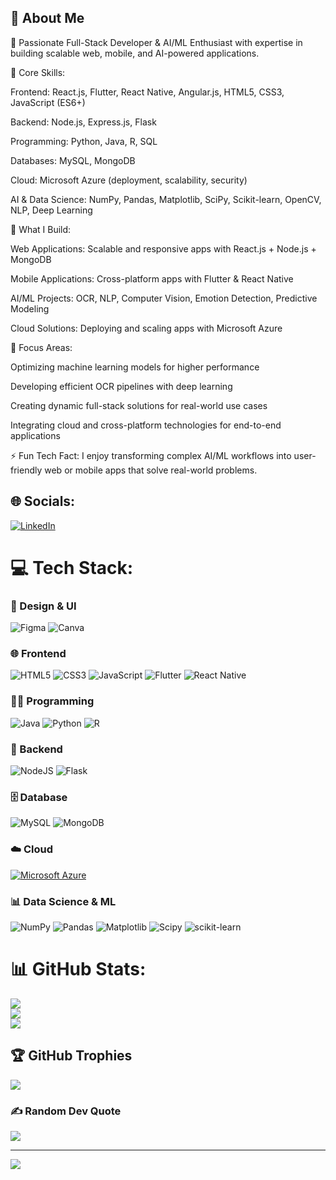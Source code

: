 ## 💫 About Me

🚀 Passionate Full-Stack Developer & AI/ML Enthusiast with expertise in building scalable web, mobile, and AI-powered applications.

🔹 Core Skills:

Frontend: React.js, Flutter, React Native, Angular.js, HTML5, CSS3, JavaScript (ES6+)

Backend: Node.js, Express.js, Flask

Programming: Python, Java, R, SQL

Databases: MySQL, MongoDB

Cloud: Microsoft Azure (deployment, scalability, security)

AI & Data Science: NumPy, Pandas, Matplotlib, SciPy, Scikit-learn, OpenCV, NLP, Deep Learning

🔹 What I Build:

Web Applications: Scalable and responsive apps with React.js + Node.js + MongoDB

Mobile Applications: Cross-platform apps with Flutter & React Native

AI/ML Projects: OCR, NLP, Computer Vision, Emotion Detection, Predictive Modeling

Cloud Solutions: Deploying and scaling apps with Microsoft Azure

🔹 Focus Areas:

Optimizing machine learning models for higher performance

Developing efficient OCR pipelines with deep learning

Creating dynamic full-stack solutions for real-world use cases

Integrating cloud and cross-platform technologies for end-to-end applications

⚡ Fun Tech Fact: I enjoy transforming complex AI/ML workflows into user-friendly web or mobile apps that solve real-world problems.

## 🌐 Socials:
[![LinkedIn](https://img.shields.io/badge/LinkedIn-%230077B5.svg?logo=linkedin&logoColor=white)](https://www.linkedin.com/in/musaraf05/)


# 💻 Tech Stack:

### 🎨 Design & UI
![Figma](https://img.shields.io/badge/figma-%23F24E1E.svg?style=for-the-badge&logo=figma&logoColor=white) 
![Canva](https://img.shields.io/badge/Canva-%2300C4CC.svg?style=for-the-badge&logo=Canva&logoColor=white)

### 🌐 Frontend
![HTML5](https://img.shields.io/badge/html5-%23E34F26.svg?style=for-the-badge&logo=html5&logoColor=white) 
![CSS3](https://img.shields.io/badge/css3-%231572B6.svg?style=for-the-badge&logo=css3&logoColor=white) 
![JavaScript](https://img.shields.io/badge/javascript-%23323330.svg?style=for-the-badge&logo=javascript&logoColor=%23F7DF1E) 
![Flutter](https://img.shields.io/badge/Flutter-%2302569B.svg?style=for-the-badge&logo=Flutter&logoColor=white) 
![React Native](https://img.shields.io/badge/React_Native-%2320232a.svg?style=for-the-badge&logo=react&logoColor=%2361DAFB)

### 👨‍💻 Programming
![Java](https://img.shields.io/badge/java-%23ED8B00.svg?style=for-the-badge&logo=openjdk&logoColor=white) 
![Python](https://img.shields.io/badge/python-3670A0?style=for-the-badge&logo=python&logoColor=ffdd54) 
![R](https://img.shields.io/badge/r-%23276DC3.svg?style=for-the-badge&logo=r&logoColor=white)

### 🔧 Backend
![NodeJS](https://img.shields.io/badge/node.js-6DA55F?style=for-the-badge&logo=node.js&logoColor=white) 
![Flask](https://img.shields.io/badge/flask-%23000.svg?style=for-the-badge&logo=flask&logoColor=white)

### 🗄️ Database
![MySQL](https://img.shields.io/badge/mysql-4479A1.svg?style=for-the-badge&logo=mysql&logoColor=white) 
![MongoDB](https://img.shields.io/badge/MongoDB-%234ea94b.svg?style=for-the-badge&logo=mongodb&logoColor=white)

### ☁️ Cloud  
[![Microsoft Azure](https://img.shields.io/badge/Microsoft_Azure-0089D6?style=for-the-badge&logo=microsoftazure&logoColor=white)](https://azure.microsoft.com/)


### 📊 Data Science & ML
![NumPy](https://img.shields.io/badge/numpy-%23013243.svg?style=for-the-badge&logo=numpy&logoColor=white) 
![Pandas](https://img.shields.io/badge/pandas-%23150458.svg?style=for-the-badge&logo=pandas&logoColor=white) 
![Matplotlib](https://img.shields.io/badge/Matplotlib-%23ffffff.svg?style=for-the-badge&logo=Matplotlib&logoColor=black) 
![Scipy](https://img.shields.io/badge/SciPy-%230C55A5.svg?style=for-the-badge&logo=scipy&logoColor=white) 
![scikit-learn](https://img.shields.io/badge/scikit--learn-%23F7931E.svg?style=for-the-badge&logo=scikit-learn&logoColor=white)

# 📊 GitHub Stats:
![](https://github-readme-stats.vercel.app/api?username=Musaraf05&theme=codeSTACKr&hide_border=false&include_all_commits=false&count_private=false)<br/>
![](https://github-readme-streak-stats.herokuapp.com/?user=Musaraf05&theme=codeSTACKr&hide_border=false)<br/>
![](https://github-readme-stats.vercel.app/api/top-langs/?username=Musaraf05&theme=codeSTACKr&hide_border=false&include_all_commits=false&count_private=false&layout=compact)

## 🏆 GitHub Trophies
![](https://github-profile-trophy.vercel.app/?username=Musaraf05&theme=onedark&no-frame=false&no-bg=true&margin-w=4)

### ✍️ Random Dev Quote
![](https://quotes-github-readme.vercel.app/api?type=horizontal&theme=gruvbox)

---
[![](https://visitcount.itsvg.in/api?id=Musaraf05&icon=0&color=0)](https://visitcount.itsvg.in)

<!-- Proudly created with GPRM ( https://gprm.itsvg.in ) -->
